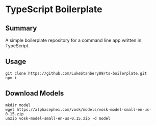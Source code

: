 # TypeScript Boilerplate

## Summary
A simple boilerplate repository for a command line app written in TypeScript.

## Usage
```
git clone https://github.com/LukeStanbery89/ts-boilerplate.git
npm i
```

## Download Models
```
mkdir model
wget https://alphacephei.com/vosk/models/vosk-model-small-en-us-0.15.zip
unzip vosk-model-small-en-us-0.15.zip -d model
```
